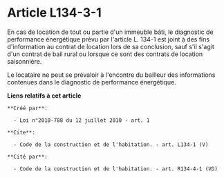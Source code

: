 # Article L134-3-1

En cas de location de tout ou partie d'un immeuble bâti, le diagnostic de performance énergétique prévu par l'article L.
134-1 est joint à des fins d'information au contrat de location lors de sa conclusion, sauf s'il s'agit d'un contrat de bail
rural ou lorsque ce sont des contrats de location saisonnière. 

Le locataire ne peut se prévaloir à l'encontre du bailleur des informations contenues dans le diagnostic de performance
énergétique.

**Liens relatifs à cet article**

	**Créé par**:

	  - Loi n°2010-788 du 12 juillet 2010 - art. 1

	**Cite**:

	  - Code de la construction et de l'habitation. - art. L134-1 (V)

	**Cité par**:

	  - Code de la construction et de l'habitation. - art. R134-4-1 (VD)
